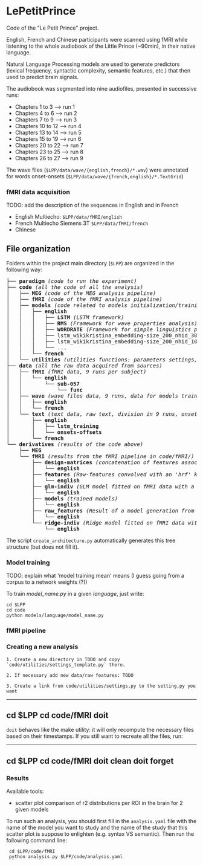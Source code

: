 # LePetitPrince

Code of the "Le Petit Prince" project.

English, French and Chinese participants were scanned using fMRI while listening to the whole audiobook of the Little Prince (~90min), in their native language.

Natural Language Processing models are used to generate predictors (lexical frequency, syntactic complexity, semantic features, etc.) that then used to predict brain signals.

The audiobook was segmented into nine audiofiles, presented in successive runs:

- Chapters 1 to 3 --> run 1
- Chapters 4 to 6 --> run 2
- Chapters 7 to 9 --> run 3
- Chapters 10 to 12 --> run 4
- Chapters 13 to 14 --> run 5
- Chapters 15 to 19 --> run 6
- Chapters 20 to 22 --> run 7
- Chapters 23 to 25 --> run 8
- Chapters 26 to 27 --> run 9

The wave files (`$LPP/data/wave/{english,french}/*.wav`) were annotated for words onset-onsets (`$LPP/data/wave/{french,english}/*.TextGrid`)

### fMRI data acquisition

TODO: add the description of the sequences in English and in French

- English Multiecho:  `$LPP/data/fMRI/english`
- French Multiecho Siemens 3T `$LPP/data/fMRI/french`
- Chinese

## File organization

 Folders within the project main directory  (`$LPP`) are organized in the following way:

<pre>
├── <b>paradigm</b> <i>(code to run the experiment)</i>
├── <b>code</b> <i>(all the code of all the analysis)</i>
│   ├── <b>MEG</b> <i>(code of the MEG analysis pipeline)</i>
│   ├── <b>fMRI</b> <i>(code of the fMRI analysis pipeline)</i>
│   ├── <b>models</b> <i>(code related to models initialization/training/generation)</i>
│   │   ├── <b>english</b>
│   │   │   ├── <b>LSTM</b> <i>(LSTM framework)</i>
│   │   │   ├── <b>RMS</b> <i>(Framework for wave properties analysis)</i>
│   │   │   ├── <b>WORDRATE</b> <i>(Framework for simple linguistics properties analysis)</i>
│   │   │   ├── lstm_wikikristina_embedding-size_200_nhid_300_nlayers_1_dropout_01.py <i>(instantiation of a LSTM model)</i>
│   │   │   ├── lstm_wikikristina_embedding-size_200_nhid_100_nlayers_3_dropout_01.py <i>(instantiation of a LSTM model)</i>
│   │   │   └── ...
│   │   └── <b>french</b>
│   └── <b>utilities</b> <i>(utilities functions: parameters settings, splitter for CV, ...)</i>
├── <b>data</b> <i>(all the raw data acquired from sources)</i>
│   ├── <b>fMRI</b> <i>(fMRI data, 9 runs per subject)</i>
│   │   └── <b>english</b>
│   │       └── <b>sub-057</b>
│   │           └── <b>func</b>
│   ├── <b>wave</b> <i>(wave files data, 9 runs, data for models training)</i>
│   │   ├── <b>english</b>
│   │   └── <b>french</b>
│   └── <b>text</b> <i>(text data, raw text, division in 9 runs, onsets/offsets for each runs, data for models training)</i>
│       ├── <b>english</b>
│       │   ├── <b>lstm_training</b>
│       │   └── <b>onsets-offsets</b>
│       └── <b>french</b>
└── <b>derivatives</b> <i>(results of the code above)</i>
    ├── <b>MEG</b>
    └── <b>fMRI</b> <i>(results from the fMRI pipeline in code/fMRI/)</i>
        ├── <b>design-matrices</b> <i>(concatenation of features associated with different models of interest)</i>
        │   └── <b>english</b>
        ├── <b>features</b> <i>(Raw-features convolved with an 'hrf' kernel)</i>
        │   └── <b>english</b>
        ├── <b>glm-indiv</b> <i>(GLM model fitted on fMRI data with a design-matrix)</i>
        │   └── <b>english</b>
        ├── <b>models</b> <i>(trained models)</i>
        │   └── <b>english</b>
        ├── <b>raw_features</b> <i>(Result of a model generation from the text/wave file of LPP, concatenated with the adequate onsets file)</i>
        │   └── <b>english</b>
        └── <b>ridge-indiv</b> <i>(Ridge model fitted on fMRI data with a design-matrix)</i>
            └── <b>english</b>
</pre>


The script `create_architecture.py` automatically generates this tree structure (but does not fill it).



### Model training ###

TODO: explain what 'model training mean' means (I guess going from a corpus to a network weights (?)) 

To train *model_name.py* in a given *language*, just write:

```
cd $LPP
cd code
python models/language/model_name.py
```

### fMRI pipeline ###

### Creating a new analysis

    1. Create a new directory in TODO and copy `code/utilities/settings_template.py` there.
 
    2. If necessary add new data/raw features: TODO

    3. Create a link from code/utilities/settings.py to the setting.py you want 

---
cd $LPP
cd code/fMRI
doit
---
  
`doit` behaves like the make utility: it will only recompute the necessary files
    based on their timestamps.  If you still want to recreate all the files, run:

---
cd $LPP
cd code/fMRI
doit clean
doit forget
---

### Results

Available tools:
    

- scatter plot comparison of r2 distributions per ROI in the brain for 2 given models

To run such an analysis, you should first fill in the `analysis.yaml` file with the name of the model you want to study and the name of the study that this scatter plot is suppose to enlighten (e.g. syntax VS semantic).
Then run the following command line:



     cd $LPP/code/fMRI
     python analysis.py $LPP/code/analysis.yaml

